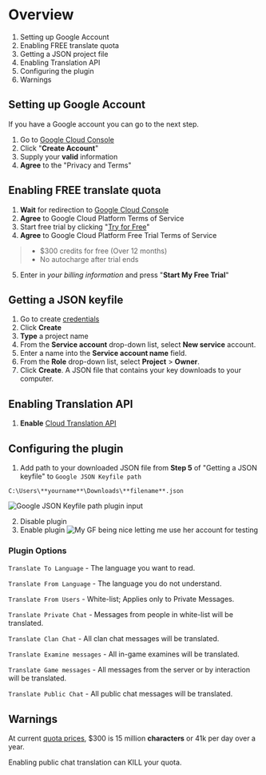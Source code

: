 # Overview
1. Setting up Google Account
2. Enabling FREE translate quota
3. Getting a JSON project file
4. Enabling Translation API
5. Configuring the plugin
6. Warnings

## Setting up Google Account
If you have a Google account you can go to the next step.
1. Go to [Google Cloud Console](https://console.cloud.google.com)
2. Click "**Create Account**"
3. Supply your **valid** information 
4. **Agree** to the "Privacy and Terms"

## Enabling FREE translate quota
1. **Wait** for redirection to [Google Cloud Console](https://console.cloud.google.com/getting-started?pli=1)
2. **Agree** to Google Cloud Platform Terms of Service
3. Start free trial by clicking "[Try for Free](https://console.cloud.google.com/freetrial)"
4. **Agree** to Google Cloud Platform Free Trial Terms of Service
> * $300 credits for free (Over 12 months)
> * No autocharge after trial ends
5. Enter in _your billing information_ and press "**Start My Free Trial**"

## Getting a JSON keyfile
1. Go to create [credentials](https://console.cloud.google.com/apis/credentials/serviceaccountkey)
2. Click **Create**
3. **Type** a project name
2. From the **Service account** drop-down list, select **New service** account.
3. Enter a name into the **Service account name** field.
4. From the **Role** drop-down list, select **Project** > **Owner**.
5. Click **Create**. A JSON file that contains your key downloads to your computer.

## Enabling Translation API
1. **Enable** [Cloud Translation API](https://console.cloud.google.com/apis/library/translate.googleapis.com)

## Configuring the plugin
1. Add path to your downloaded JSON file from **Step 5** of "Getting a JSON keyfile" to `Google JSON Keyfile path`

`C:\Users\**yourname**\Downloads\**filename**.json`

![Google JSON Keyfile path plugin input](https://i.imgur.com/LoGPvoc.png)

2. Disable plugin
3. Enable plugin
![My GF being nice letting me use her account for testing](https://i.imgur.com/sLbycv4.gifv)
### Plugin Options
`Translate To Language` - The language you want to read.

`Translate From Language` - The language you do not understand.

`Translate From Users` - White-list; Applies only to Private Messages.

`Translate Private Chat` - Messages from people in white-list will be translated.

`Translate Clan Chat` - All clan chat messages will be translated.

`Translate Examine messages` - All in-game examines will be translated.

`Translate Game messages` - All messages from the server or by interaction will be translated.

`Translate Public Chat` - All public chat messages will be translated.

## Warnings
At current [quota prices](https://cloud.google.com/translate/pricing?csw=1), $300 is 15 million **characters** or 41k per day over a year.

Enabling public chat translation can KILL your quota.
